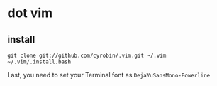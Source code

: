 dot vim
=======

install
-------

    git clone git://github.com/cyrobin/.vim.git ~/.vim
    ~/.vim/.install.bash

Last, you need to set your Terminal font as `DejaVuSansMono-Powerline`

